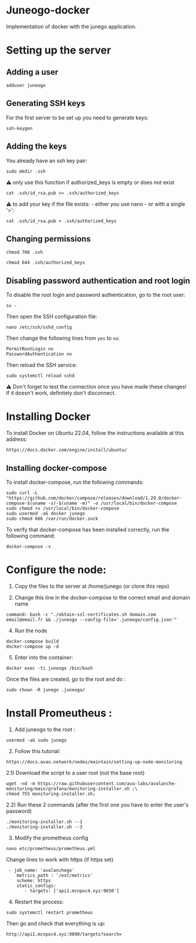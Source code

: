 # Juneogo-docker
Implementation of docker with the junego application.

# Setting up the server

## Adding a user

```
adduser juneogo
```

## Generating SSH keys
For the first server to be set up you need to generate keys: 

```ssh-keygen```

## Adding the keys
You already have an ssh key pair:

```sudo mkdir .ssh```

⚠️ only use this function if authorized_keys is empty or does not exist

```cat .ssh/id_rsa.pub >> .ssh/authorized_keys```

⚠️ to add your key if the file exists: 
	- either you use nano
	- or with a single '>': 
  
```cat .ssh/id_rsa.pub > .ssh/authorized_keys```


## Changing permissions

```
chmod 700 .ssh

chmod 644 .ssh/authorized_keys
```

## Disabling password authentication and root login
To disable the root login and password authentication, go to the root user:

```
su -
```

Then open the SSH configuration file:

```
nano /etc/ssh/sshd_config
```
Then change the following lines from `yes` to `no`:

```
PermitRootLogin no
PasswordAuthentication no
```

Then reload the SSH service:

```
sudo systemctl reload sshd
```
⚠️ Don't forget to test the connection once you have made these changes! If it doesn't work, definitely don't disconnect.

# Installing Docker

To install Docker on Ubuntu 22.04, follow the instructions available at this address:
```
https://docs.docker.com/engine/install/ubuntu/
```
## Installing docker-compose

To install docker-compose, run the following commands:

```
sudo curl -L "https://github.com/docker/compose/releases/download/1.29.0/docker-compose-$(uname -s)-$(uname -m)" -o /usr/local/bin/docker-compose
sudo chmod +x /usr/local/bin/docker-compose
sudo usermod -aG docker junego
sudo chmod 666 /var/run/docker.sock
```
To verify that docker-compose has been installed correctly, run the following command:

```
docker-compose -v
```

# Configure the node:

1) Copy the files to the server at /home/junego (or clone this repo)


2) Change this line in the docker-compose to the correct email and domain name 

```
command: bash -c "./obtain-ssl-certificates.sh domain.com email@email.fr && ./juneogo --config-file='.juneogo/config.json'"
```

4) Run the node

```
docker-compose build
docker-compose up -d
```

5) Enter into the container: 

```
docker exec -ti juneogo /bin/bash
```

Once the files are created, go to the root and do : 

```
sudo chown -R junego .juneogo/
```

# Install Promeutheus : 

1) Add juneogo to the root :  
```
usermod -aG sudo junego
```
2) Follow this tutorial:
```
https://docs.avax.network/nodes/maintain/setting-up-node-monitoring
```
2.1) Download the script to a user root (not the base root) 
```
wget -nd -m https://raw.githubusercontent.com/ava-labs/avalanche-monitoring/main/grafana/monitoring-installer.sh ;\
chmod 755 monitoring-installer.sh;
```
2.2) Run these 2 commands (after the first one you have to enter the user's password)
```
./monitoring-installer.sh --1
./monitoring-installer.sh --3
```

3) Modify the prometheus config
```
nano etc/prometheus/prometheus.yml 
```
Change lines to work with https (if https set)
```
 - job_name: 'avalanchego'
    metrics_path : '/ext/metrics'
    scheme: https
    static_configs:
       - targets: ['api1.mcnpoc4.xyz:9650']
```
4) Restart the process: 
```
sudo systemctl restart prometheus
```
Then go and check that everything is up: 
```
http://api1.mcnpoc4.xyz:9090/targets?search=
```
